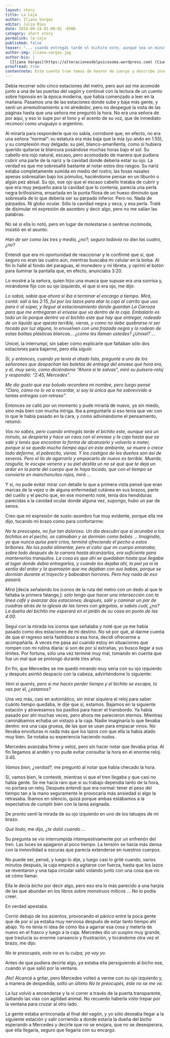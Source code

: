 ```yaml
---
layout: story
title: La Caja
author: Iliana Vargas
editor: Julia Rios
date: 2019-09-24 01:00:01 -0500
category: short story
permalink: la-caja
published: false
teaser: "... cuando entregás tarde el bichito este, aunque sea un minuto, se despierta y hace un caos con el envase y la caja hasta que se sale ..."
author-img: iliana-vargas.jpg
author-bio: |
  [Iliana Vargas](https://alteracionesdelpsicosoma.wordpress.com) (Ciudad de México, 1978). Escribe narrativa de la imaginación fantástica  y notas híbridas sobre aquello que llame su atención literaria o especulativa. Es autora de los libros de cuentos _Joni Munn y otras alteraciones del psicosoma_ (Fondo Editorial Tierra Adentro, Conaculta, 2012), _Magnetofónica_ (Ediciones y Punto, Colección Averno, núm. 4, 2015), y _Habitantes del aire caníbal_ (Resistencia, 2017). Su obra forma parte de varias antologías y ha publicado cuentos, reseñas, y ensayos en medios impresos y electrónicos de México y el extranjero.
proofread: true
contentnote: Este cuento trae temas de hooror de cuerpo y describe insectos.
---
```


Debía recorrer sólo cinco estaciones del metro, pero aun así me acomodé junto a una de las puertas del vagón y continué con la lectura de un cuento sobre hipnosis en la época moderna, que había comenzado a leer en la mañana. Pasamos una de las estaciones donde sube y baja más gente, y sentí un arremolinamiento a mi alrededor, pero no despegué la vista de las páginas hasta que una señora me preguntó la hora. No era una señora de por aquí, y eso lo supe por el tono y el acento de su voz, que de inmediato reconocí como uruguayo o argentino.

Al mirarla para responderle que no sabía, corroboré que, en efecto, no era una señora “normal”: su estatura era más baja que la mía (yo ando en 1.55), y su complexión muy delgada; su piel, blanco-amarillenta, como si hubiera querido quitarse la blancura posándose muchas horas bajo el sol. Su cabello era rojo natural, escaso, pero acomodado de manera que pudiera cubrir una parte de la nariz y la cavidad donde debería estar su ojo. La verdad es que me sobresalté bastante al notar estos dos rasgos. Su nariz estaba completamente sumida en medio del rostro; las fosas nasales apenas sobresalían bajo los pómulos, haciéndome pensar en un tiburón o algún pez abisal. Su ojo, ese ojo que el escaso cabello trataba de cubrir y que era muy pequeño para la cavidad que lo contenía, parecía una perla negra brillosísima, ensartada en la punta filosa de un hueso diminuto que sobresalía de lo que debería ser su párpado inferior. Pero no. Nada de párpados. Ni globo ocular. Sólo la cavidad negra y seca, y esa perla. Traté de disimular mi expresión de asombro y decir algo, pero no me salían las palabras.

No sé si ella lo notó, pero en lugar de molestarse o sentirse incómoda, insistió en el asunto:

_Han de ser como las tres y media, ¿no?; seguro todavía no dan las cuatro, ¿no?_

Entendí que era mi oportunidad de reaccionar y le confirmé que sí, que seguro no eran las cuatro aún, mientras buscaba mi celular en la bolsa. Al fin lo hallé al fondo del paraguas, el monedero y mi libreta, y oprimí el botón para iluminar la pantalla que, en efecto, anunciaba 3:20.

Lo mostré a la señora, quien hizo una mueca que supuse era una sonrisa y, mirándome fijo con su ojo izquierdo, el que sí era ojo, me dijo:

_Lo sabía, sabía que ahora sí iba a terminar el encargo a tiempo. Mirá, contá: salí a las 2:15, fui por los lazos para atar la caja al carrito que uso para ir al súper, y llegué al estacionamiento donde guardan La Carroza para que me entregaran el envase que va dentro de la caja. Embalarlo es todo un lío porque dentro va el bichito este que hay que entregar, rodeado de un líquido que apesta terrible, vieras, y como no debe quebrarse ni ser tocado por luz alguna, lo envuelven con una frazada negra y lo rodean de estas bolitas plásticas blancas… ¿cómo les llaman ustedes? ¿Unixel? ..._

Unicel, la interrumpí, sin saber cómo explicarle que faltaban sólo dos estaciones para bajarme, pero ella siguió:

_Sí, y entonces, cuando ya tenía el atado listo, pregunté a uno de los señorones que despachan las boletas de entrega del envase qué hora era, y él, muy serio, como diciéndome “Ahora sí te salvas”, miró su pulsera-reloj y respondió: “2:45, Mercedes”._

_Me dio gusto que ese boludo recordara mi nombre, pero luego pensé “Claro, cómo no lo va a recordar, si soy la única que ha sobrevivido a tantas entregas con retraso”._

Entonces se calló por un momento y pude mirarla de nuevo, ya sin miedo, sino más bien con mucha intriga. Iba a preguntarle si eso tenía que ver con lo que le había pasado en la cara, y como adivinándome el pensamiento, retomó:

_Vos no sabés, pero cuando entregás tarde el bichito este, aunque sea un minuto, se despierta y hace un caos con el envase y la caja hasta que se sale y tenés que encontrar la forma de alcanzarlo y volverlo a meter, porque si se queda mucho tiempo aquí en este ambiente, se muere o crece todo deforme, el pobrecito, vieras. Y los castigos de los dueños son así de severos. Pero el lío de agarrarlo y empacarlo de nuevo es terrible. Muerde, rasguña, te escupe veneno y su piel destila un no sé qué que te deja un ardor en la parte del cuerpo que te haya tocado, que con el tiempo se convierte en manchoncitos rojos, mirá ..._

Y sí, no pude evitar mirar con detalle lo que a primera vista pensé que eran marcas de la vejez o de alguna enfermedad cutánea en sus brazos, parte del cuello y el pecho que, en ese momento noté, tenía dos hendiduras parecidas a la cavidad ocular donde alguna vez, supongo, hubo un par de senos.

Creo que mi expresión de susto-asombro fue muy evidente, porque ella me dijo, tocando mi brazo como para confortarme:

_No te preocupés, no fue tan doloroso. Un día descubrí que si acunaba a los bichitos en el pecho, se calmaban y se dormían como bebés ... Imagináte, yo que nunca quise parir críos, terminé ofreciendo el pecho a estos bribones. No los podía alimentar, pero el calor que mi cuerpo emanaba, sobre todo después de la carrera hasta alcanzarlos, era suficiente para mantenerlos tranquilos. La cosa es que ahí se quedaban hasta que llegaba al lugar donde debía entregarlos, y cuando los dejaba ahí, la piel ya ni la sentía del ardor y la quemazón que me dejaban con sus babas, porque se dormían durante el trayecto y babeaban horrores. Pero hoy nada de eso pasará._

_Mirá_ [decía señalando los iconos de la ruta del metro con un dedo al que le faltaba la primera falange,]: _sólo tengo que hacer una intersección con la línea café y avanzar dos estaciones; después, salir y caminar un par de cuadras atrás de la iglesia de las torres con gárgolas, sí sabés cuál, ¿no? La dueña del bichito me esperará en el jardín de su casa en punto de las 4:00._

Seguí con la mirada los iconos que señalaba y noté que ya me había pasado como dos estaciones de mi destino. No sé por qué, al darme cuenta de que el regreso sería fastidioso a esa hora, decidí ofrecerme a acompañarla. A veces me pasa así cuando estoy en situaciones que rompen con mi rutina diaria: si son de por sí extrañas, yo busco llegar a sus límites. Por fortuna, sólo una vez terminé muy mal, tomando en cuenta que fue un mal que se prolongó durante tres años.

En fin, que Mercedes se me quedó mirando muy seria con su ojo izquierdo y después asintió despacio con la cabeza, advirtiéndome lo siguiente:

_Vení si querés, pero si me hacés perder tiempo y el bichito se escapa, tú vas por él, ¿estamos?_

Una vez más, casi en automático, sin mirar siquiera el reloj para saber cuánto tiempo quedaba, le dije que sí, estamos. Bajamos en la siguiente estación y atravesamos los pasillos para hacer el transbordo. Ya había pasado por ahí muchas veces, pero ahora me parecieron eternos. Mientras caminábamos echaba un vistazo a la caja. Nadie imaginaría lo que llevaba dentro: era una caja gruesa, de las que se usan para empacar vinos. No llevaba envolturas ni nada más que los lazos con que ella la había atado muy bien. Se notaba su experiencia haciendo nudos.

Mercedes avanzaba firme y veloz, pero sin hacer notar que llevaba prisa. Al fin llegamos al andén y no pude evitar consultar la hora en el enorme reloj. 3:45.

_Vamos bien, ¿verdad?,_ me preguntó al notar que había checado la hora.

Sí, vamos bien, le contesté, mientras vi que el tren llegaba y que casi no había gente. Se me hacía raro que si su trabajo dependía tanto de la hora, no portara un reloj. Después entendí que era normal: tener el peso del tiempo tan a la mano seguramente le provocaría más ansiedad si algo la retrasaba. Íbamos en silencio, quizá porque ambas estábamos a la expectativa de cumplir bien con la tarea asignada.

De pronto sentí la mirada de su ojo izquierdo en uno de los tatuajes de mi brazo.

_Qué lindo,_ me dijo, _¿te dolió cuando ..._

Su pregunta se vio interrumpida intempestivamente por un enfrenón del tren. Las luces se apagaron al poco tiempo. La tensión se hacía más densa con la inmovilidad a oscuras que parecía extenderse en nuestros cuerpos.

No puede ser, pensé, y luego lo dije, y luego casi lo grité cuando, varios minutos después, la caja empezó a agitarse con fuerza, hasta que los lazos se reventaron y una tapa circular salió volando junto con una cosa que no sé cómo llamar.

Ella le decía _bicho_ por decir algo, pero eso era lo más parecido a una harpía de las que abundan en los libros sobre monstruos míticos ... No lo podía creer.

En verdad apestaba.

Corrió debajo de los asientos, provocando el pánico entre la poca gente que de por sí ya estaba muy nerviosa después de estar tanto tiempo ahí abajo. Yo no tenía ni idea de cómo iba a agarrar esa cosa y meterla de nuevo en el frasco y luego a la caja. Mercedes dio un suspiro muy grande, que traslucía su enorme cansancio y frustración, y tocándome otra vez el brazo, me dijo:

_No te preocupés, esto no es tu culpa, ya voy yo._

Antes de que pudiera decirle algo, ya estaba ella persiguiendo al bicho ese, cuando vi que salió por la ventana.

¡No! Alcancé a gritar, pero Mercedes volteó a verme con su ojo izquierdo y, a manera de despedida, soltó un último _No te preocupés, éste no se me va._

La luz volvió a encenderse y la vi correr a través de la puerta transparente, saltando las vías con agilidad animal. No recuerdo haberla visto trepar por la ventana para cruzar al otro lado.

La gente estaba arrinconada al final del vagón, y yo sólo deseaba llegar a la siguiente estación y salir corriendo a donde estaría la dueña del bicho esperando a Mercedes y decirle que no se enojara, que no se desesperara, que ella llegaría, seguro que llegaría con su encargo.
